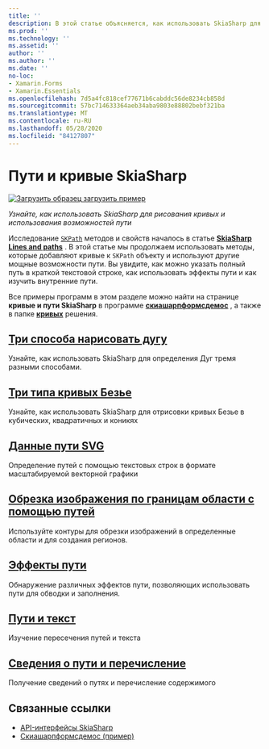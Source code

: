 ```yaml
---
title: ''
description: В этой статье объясняется, как использовать SkiaSharp для рисования кривых и использования возможностей пути в Xamarin.Forms приложениях, а также демонстрируется пример кода.
ms.prod: ''
ms.technology: ''
ms.assetid: ''
author: ''
ms.author: ''
ms.date: ''
no-loc:
- Xamarin.Forms
- Xamarin.Essentials
ms.openlocfilehash: 7d5a4fc818cef77671b6cabddc56de8234cb858d
ms.sourcegitcommit: 57bc714633364aeb34aba9803e88802bebf321ba
ms.translationtype: MT
ms.contentlocale: ru-RU
ms.lasthandoff: 05/28/2020
ms.locfileid: "84127807"
---
```

# <a name="skiasharp-curves-and-paths"></a>Пути и кривые SkiaSharp

[![Загрузить образец](~/media/shared/download.png) загрузить пример](https://docs.microsoft.com/samples/xamarin/xamarin-forms-samples/skiasharpforms-demos)

_Узнайте, как использовать SkiaSharp для рисования кривых и использования возможностей пути_

Исследование [`SKPath`](xref:SkiaSharp.SKPath) методов и свойств началось в статье [**SkiaSharp Lines and paths**](../paths/index.md) . В этой статье мы продолжаем использовать методы, которые добавляют кривые к `SKPath` объекту и используют другие мощные возможности пути. Вы увидите, как можно указать полный путь в краткой текстовой строке, как использовать эффекты пути и как изучить внутренние пути.

Все примеры программ в этом разделе можно найти на странице **кривые и пути SkiaSharp** в программе [**скиашарпформсдемос**](https://docs.microsoft.com/samples/xamarin/xamarin-forms-samples/skiasharpforms-demos) , а также в папке [**кривых**](https://github.com/xamarin/xamarin-forms-samples/tree/master/SkiaSharpForms/Demos/Demos/SkiaSharpFormsDemos/Curves) решения.

## <a name="three-ways-to-draw-an-arc"></a>[Три способа нарисовать дугу](arcs.md)

Узнайте, как использовать SkiaSharp для определения Дуг тремя разными способами.

## <a name="three-types-of-bzier-curves"></a>[Три типа кривых Безье](beziers.md)

Узнайте, как использовать SkiaSharp для отрисовки кривых Безье в кубических, квадратичных и коникях

## <a name="svg-path-data"></a>[Данные пути SVG](path-data.md)

Определение путей с помощью текстовых строк в формате масштабируемой векторной графики

## <a name="clipping-with-paths-and-regions"></a>[Обрезка изображения по границам области с помощью путей](clipping.md)

Используйте контуры для обрезки изображений в определенные области и для создания регионов.

## <a name="path-effects"></a>[Эффекты пути](effects.md)

Обнаружение различных эффектов пути, позволяющих использовать пути для обводки и заполнения.

## <a name="paths-and-text"></a>[Пути и текст](text-paths.md)

Изучение пересечения путей и текста

## <a name="path-information-and-enumeration"></a>[Сведения о пути и перечисление](information.md)

Получение сведений о путях и перечисление содержимого

## <a name="related-links"></a>Связанные ссылки

- [API-интерфейсы SkiaSharp](https://docs.microsoft.com/dotnet/api/skiasharp)
- [Скиашарпформсдемос (пример)](https://docs.microsoft.com/samples/xamarin/xamarin-forms-samples/skiasharpforms-demos)
